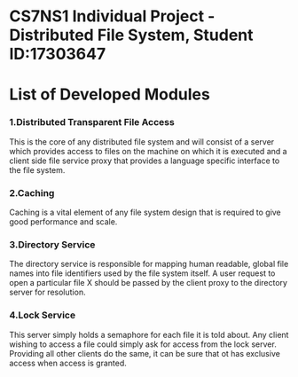 # CS7NS1 Individual Project - Distributed File System, Student ID:17303647
# List of Developed Modules
### 1.Distributed Transparent File Access
This is the core of any distributed file system and will consist of a server which provides access to files on the machine on which it is executed and a client side file service proxy that provides a language specific interface to the file system.
### 2.Caching
Caching is a vital element of any file system design that is required to give good performance and scale.
### 3.Directory Service
The directory service is responsible for mapping human readable, global file names into file identifiers used by the file system itself. A user request to open a particular file X should be passed by the client proxy to the directory server for resolution.
### 4.Lock Service
This server simply holds a semaphore for each file it is told about. Any client wishing to access a file could simply ask for access from the lock server. Providing all other clients do the same, it can be sure that ot has exclusive access when access is granted.
